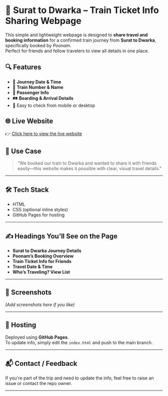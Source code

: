# 🚆 Surat to Dwarka – Train Ticket Info Sharing Webpage

This simple and lightweight webpage is designed to **share travel and booking information** for a confirmed train journey from **Surat to Dwarka**, specifically booked by *Poonam*.  
Perfect for friends and fellow travelers to view all details in one place.

## 🔍 Features

- 📅 **Journey Date & Time**
- 🚉 **Train Number & Name**
- 👥 **Passenger Info**
- 🛤️ **Boarding & Arrival Details**
- 📲 Easy to check from mobile or desktop

## 🌐 Live Website

👉 [Click here to view the live website](https://hookstar1993.github.io/dwarka/)

## 📌 Use Case

> "We booked our train to Dwarka and wanted to share it with friends easily—this website makes it possible with clear, visual travel details."

---

## 🛠️ Tech Stack

- HTML
- CSS (optional inline styles)
- GitHub Pages for hosting

---

## ✍️ Headings You’ll See on the Page

- **Surat to Dwarka Journey Details**
- **Poonam’s Booking Overview**
- **Train Ticket Info for Friends**
- **Travel Date & Time**
- **Who’s Traveling? View List**

---

## 📸 Screenshots

*(Add screenshots here if you like)*

---

## 🚀 Hosting

Deployed using **GitHub Pages**.  
To update info, simply edit the `index.html` and push to the main branch.

---

## 📬 Contact / Feedback

If you're part of the trip and need to update the info, feel free to raise an issue or contact the repo owner.

---

